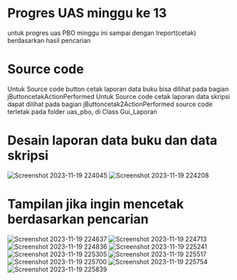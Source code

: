 # Progres UAS minggu ke 13
untuk progres uas PBO minggu ini sampai dengan Ireport(cetak) berdasarkan hasil pencarian

# Source code 
Untuk Source code button cetak laporan data buku bisa dilihat pada bagian jButtoncetakActionPerformed
Untuk Source code cetak laporan data skripsi dapat dilihat pada bagian jButtoncetak2ActionPerformed
source code terletak pada folder uas_pbo, di Class Gui_Laporan

# Desain laporan data buku dan data skripsi 
![Screenshot 2023-11-19 224045](https://github.com/EgtyA/TugasPBO2023/assets/149040227/4eee6bb5-ff59-46b6-a93b-4ad6523dfb46)
![Screenshot 2023-11-19 224208](https://github.com/EgtyA/TugasPBO2023/assets/149040227/142c5a04-1814-4279-a00b-8bc95a7dd648)

# Tampilan jika ingin mencetak berdasarkan pencarian
![Screenshot 2023-11-19 224637](https://github.com/EgtyA/TugasPBO2023/assets/149040227/f80bf199-77ea-4d5a-a7ce-7488e0b0970b)
![Screenshot 2023-11-19 224713](https://github.com/EgtyA/TugasPBO2023/assets/149040227/45869ac3-a7b8-4ceb-a828-cd5e07b73113)
![Screenshot 2023-11-19 224836](https://github.com/EgtyA/TugasPBO2023/assets/149040227/fe1a4be6-3915-4359-9fd9-d21400e50d01)
![Screenshot 2023-11-19 225241](https://github.com/EgtyA/TugasPBO2023/assets/149040227/f49ab0dc-8b93-4edb-b85f-2e41a6f3ef86)
![Screenshot 2023-11-19 225305](https://github.com/EgtyA/TugasPBO2023/assets/149040227/bb473bc7-f455-4914-9e01-a5c212f1655c)
![Screenshot 2023-11-19 225517](https://github.com/EgtyA/TugasPBO2023/assets/149040227/2a38cb71-060e-41ef-b12c-ee90ba9bc82a)
![Screenshot 2023-11-19 225700](https://github.com/EgtyA/TugasPBO2023/assets/149040227/9429d683-5749-4218-ac0d-0e9ccd413ec1)
![Screenshot 2023-11-19 225754](https://github.com/EgtyA/TugasPBO2023/assets/149040227/72f5f592-3cdf-4417-afde-995dfe1d158c)
![Screenshot 2023-11-19 225839](https://github.com/EgtyA/TugasPBO2023/assets/149040227/9fe8a663-3161-46a3-b57a-3d32270d612a)



